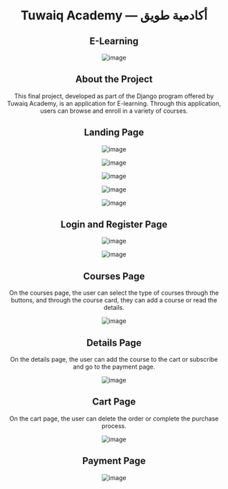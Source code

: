 <h1 style="text-align: center;">Tuwaiq Academy — أكادمية طويق</h1>

<h2 style="text-align: center;"><b>E-Learning</b></h2>

<p style="text-align: center;"><img src="https://github.com/Manarahmed99/E-learning/assets/62827972/d7e193d4-8dac-4b06-b2ab-8aa7acf95c2f" alt="image"></p>

<h2 style="text-align: center;"><b>About the Project</b></h2>

<p style="text-align: center;">This final project, developed as part of the Django program offered by Tuwaiq Academy, is an application for E-learning. Through this application, users can browse and enroll in a variety of courses.</p>

<h2 style="text-align: center;">Landing Page</h2>
<div style="text-align: center;">
  <img src="https://github.com/Manarahmed99/E-learning/assets/62827972/f7fb0a7b-ce9c-4be4-8f7d-3fa48c3e13ff" alt="image" style="max-width: 100%; height: auto;">
</div>


<p style="text-align: center;"><img src="https://github.com/Manarahmed99/E-learning/assets/62827972/92239d7a-bf38-4fe7-9c20-e26e923c392e" alt="image"></p>
<p style="text-align: center;"><img src="https://github.com/Manarahmed99/E-learning/assets/62827972/4d83264d-3740-4b8f-b743-ed8d8dc68eab" alt="image"></p>
<p style="text-align: center;"><img src="https://github.com/Manarahmed99/E-learning/assets/62827972/5f47477b-e92a-43c6-828f-fcc60f014531" alt="image"></p>
<p style="text-align: center;"><img src="https://github.com/Manarahmed99/E-learning/assets/62827972/0a9ec4e1-560e-4d3f-8d01-2798b6ae7343" alt="image"></p>

<h2 style="text-align: center;">Login and Register Page</h2>
<div style="text-align: center;">
 <p style="text-align: center;"><img src="https://github.com/Manarahmed99/E-learning/assets/62827972/619c37d7-28d1-4f0e-b321-0ebf1d10ddc2" alt="image"></p>
</div>
<p style="text-align: center;"><img src="https://github.com/Manarahmed99/E-learning/assets/62827972/8e6d4765-12a8-4b96-8ae4-d950d5be8bc0" alt="image"></p>



<h2 style="text-align: center;">Courses Page</h2>

<p style="text-align: center;">On the courses page, the user can select the type of courses through the buttons, and through the course card, they can add a course or read the details.</p>
<p style="text-align: center;"><img src="https://github.com/Manarahmed99/E-learning/assets/62827972/2894d2de-353b-4595-9731-42ef1dabf50c" alt="image"></p>

<h2 style="text-align: center;">Details Page</h2>

<p style="text-align: center;">On the details page, the user can add the course to the cart or subscribe and go to the payment page.</p>
<p style="text-align: center;"><img src="https://github.com/Manarahmed99/E-learning/assets/62827972/5233a985-d0bd-445b-8495-a655ab4ec7b9" alt="image"></p>

<h2 style="text-align: center;">Cart Page</h2>

<p style="text-align: center;">On the cart page, the user can delete the order or complete the purchase process.</p>
<p style="text-align: center;"><img src="https://github.com/Manarahmed99/E-learning/assets/62827972/c12b12e7-d18a-46eb-bb8c-e99b7963931f" alt="image"></p>

<h2 style="text-align: center;">Payment Page</h2>

<p style="text-align: center;"><img src="https://github.com/Manarahmed99/E-learning/assets/62827972/ea3010aa-ae9f-454a-a630-7ab1c2322ffb" alt="image"></p>
